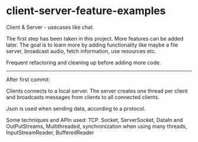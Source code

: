 # client-server-feature-examples
 Client & Server - usecases like chat.
 
 The first step has been taken in this project.
 More features can be added later.
 The goal is to learn more by adding functionality like maybe a file server,
 broadcast audio, fetch information, use resources etc.
 
 Frequent refactoring and cleaning up before adding more code. 
 ________
 
 After first commit:
 
 Clients connects to a local server. The server creates one thread per client
 and broadcasts messages from clients to all connected clients.
 
 Json is used when sending data, according to a protocol.
 
 Some techniques and APIn used:
 TCP. Socket, ServerSocket, DataIn and OutPutStreams, 
 Multithreaded, synchronization when using many threads, 
 InputStreamReader, BufferedReader 
